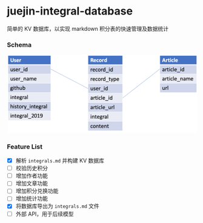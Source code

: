 # juejin-integral-database

简单的 KV 数据库，以实现 markdown 积分表的快速管理及数据统计

### Schema

<div align=center>
<img src="./schema.png" width="500px" />
</div>

### Feature List

- [x] 解析 `integrals.md` 并构建 KV 数据库
- [ ] 校验历史积分
- [ ] 增加作者功能
- [ ] 增加文章功能
- [ ] 增加积分兑换功能
- [ ] 增加统计功能
- [x] 将数据库导出为 `integrals.md` 文件
- [ ] 外部 API，用于后续模型